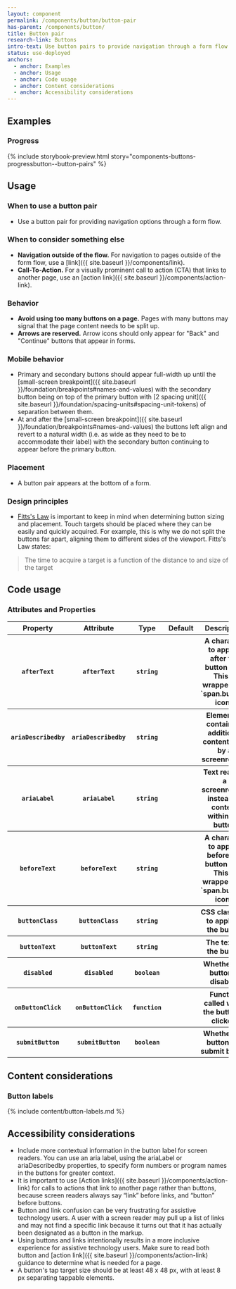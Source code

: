 ```yaml
---
layout: component
permalink: /components/button/button-pair
has-parent: /components/button/
title: Button pair
research-link: Buttons
intro-text: Use button pairs to provide navigation through a form flow.
status: use-deployed
anchors:
  - anchor: Examples
  - anchor: Usage
  - anchor: Code usage
  - anchor: Content considerations
  - anchor: Accessibility considerations
---
```


## Examples

### Progress
{% include storybook-preview.html story="components-buttons-progressbutton--button-pairs" %}

## Usage

### When to use a button pair

* Use a button pair for providing navigation options through a form flow. 

### When to consider something else

* **Navigation outside of the flow.** For navigation to pages outside of the form flow, use a [link]({{ site.baseurl }}/components/link).
* **Call-To-Action.** For a visually prominent call to action (CTA) that links to another page, use an [action link]({{ site.baseurl }}/components/action-link).

### Behavior

* **Avoid using too many buttons on a page.** Pages with many buttons may signal that the page content needs to be split up.
* **Arrows are reserved.** Arrow icons should only appear for "Back" and "Continue" buttons that appear in forms.

### Mobile behavior

* Primary and secondary buttons should appear full-width up until the [small-screen breakpoint]({{ site.baseurl }}/foundation/breakpoints#names-and-values) with the secondary button being on top of the primary button with [2 spacing unit]({{ site.baseurl }}/foundation/spacing-units#spacing-unit-tokens) of separation between them.
* At and after the [small-screen breakpoint]({{ site.baseurl }}/foundation/breakpoints#names-and-values) the buttons left align and revert to a natural width (i.e. as wide as they need to be to accommodate their label) with the secondary button continuing to appear before the primary button.

### Placement

* A button pair appears at the bottom of a form.

### Design principles

* [Fitts's Law](https://lawsofux.com/fittss-law/) is important to keep in mind when determining button sizing and placement. Touch targets should be placed where they can be easily and quickly acquired. For example, this is why we do not split the buttons far apart, aligning them to different sides of the viewport. Fitts's Law states:

> The time to acquire a target is a function of the distance to and size of the target 



<!--- {% include component-docs.html component_name=page.web-component %} -->
<h2 id="code-usage">Code usage</h2>
<h3>Attributes and Properties</h3>
<table>
  <tr>
    <th><strong>Property</strong></th>
    <th><strong>Attribute</strong></th>
    <th><strong>Type</strong></th>
    <th><strong>Default</strong></th>
    <th><strong>Description</strong></th>
  </tr>
  <div>
    <tr>
      <th><code class="code vads-u-border--1px vads-u-border-color--gray-light">afterText</code></th>
      <th><code class="code vads-u-border--1px vads-u-border-color--gray-light">afterText</code></th>
      <th><code class="code vads-u-border--1px vads-u-border-color--gray-light">string</code></th>
      <th></th>
      <th>A character to appear after the button text. This is wrapped in a `span.button-icon`.</th>
    </tr>
    <tr>
      <th><code class="code vads-u-border--1px vads-u-border-color--gray-light">ariaDescribedby</code></th>
      <th><code class="code vads-u-border--1px vads-u-border-color--gray-light">ariaDescribedby</code></th>
      <th><code class="code vads-u-border--1px vads-u-border-color--gray-light">string</code></th>
      <th></th>
      <th>Element ID containing additional content read by a screenreader</th>
    </tr>
    <tr>
      <th><code class="code vads-u-border--1px vads-u-border-color--gray-light">ariaLabel</code></th>
      <th><code class="code vads-u-border--1px vads-u-border-color--gray-light">ariaLabel</code></th>
      <th><code class="code vads-u-border--1px vads-u-border-color--gray-light">string</code></th>
      <th></th>
      <th>Text read by a screenreader instead of content within the button</th>
    </tr>
    <tr>
      <th><code class="code vads-u-border--1px vads-u-border-color--gray-light">beforeText</code></th>
      <th><code class="code vads-u-border--1px vads-u-border-color--gray-light">beforeText</code></th>
      <th><code class="code vads-u-border--1px vads-u-border-color--gray-light">string</code></th>
      <th></th>
      <th>A character to appear before the button text. This is wrapped in a `span.button-icon`.</th>
    </tr>
    <tr>
      <th><code class="code vads-u-border--1px vads-u-border-color--gray-light">buttonClass</code></th>
      <th><code class="code vads-u-border--1px vads-u-border-color--gray-light">buttonClass</code></th>
      <th><code class="code vads-u-border--1px vads-u-border-color--gray-light">string</code></th>
      <th></th>
      <th>CSS class(es) to apply to the button</th>
    </tr>
    <tr>
      <th><code class="code vads-u-border--1px vads-u-border-color--gray-light">buttonText</code></th>
      <th><code class="code vads-u-border--1px vads-u-border-color--gray-light">buttonText</code></th>
      <th><code class="code vads-u-border--1px vads-u-border-color--gray-light">string</code></th>
      <th></th>
      <th>The text of the button</th>
    </tr>
    <tr>
      <th><code class="code vads-u-border--1px vads-u-border-color--gray-light">disabled</code></th>
      <th><code class="code vads-u-border--1px vads-u-border-color--gray-light">disabled</code></th>
      <th><code class="code vads-u-border--1px vads-u-border-color--gray-light">boolean</code></th>
      <th></th>
      <th>Whether the button is disabled</th>
    </tr>
    <tr>
      <th><code class="code vads-u-border--1px vads-u-border-color--gray-light">onButtonClick</code></th>
      <th><code class="code vads-u-border--1px vads-u-border-color--gray-light">onButtonClick</code></th>
      <th><code class="code vads-u-border--1px vads-u-border-color--gray-light">function</code></th>
      <th></th>
      <th>Function called when the button is clicked.</th>
    </tr>
    <tr>
      <th><code class="code vads-u-border--1px vads-u-border-color--gray-light">submitButton</code></th>
      <th><code class="code vads-u-border--1px vads-u-border-color--gray-light">submitButton</code></th>
      <th><code class="code vads-u-border--1px vads-u-border-color--gray-light">boolean</code></th>
      <th></th>
      <th>Whether the button is a submit button</th>
    </tr>
  </div>
</table>

## Content considerations

### Button labels

{% include content/button-labels.md %}

## Accessibility considerations

* Include more contextual information in the button label for screen readers. You can use an aria label, using the ariaLabel or ariaDescribedby properties, to specify form numbers or program names in the buttons for greater context. 
* It is important to use [Action links]({{ site.baseurl }}/components/action-link) for calls to actions that link to another page rather than buttons, because screen readers always say “link” before links, and “button” before buttons. 
* Button and link confusion can be very frustrating for assistive technology users. A user with a screen reader may pull up a list of links and may not find a specific link because it turns out that it has actually been designated as a button in the markup. 
* Using buttons and links intentionally results in a more inclusive experience for assistive technology users. Make sure to read both button and [action link]({{ site.baseurl }}/components/action-link) guidance to determine what is needed for a page. 
* A button's tap target size should be at least 48 x 48 px, with at least 8 px separating tappable elements. 
